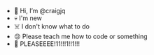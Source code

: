 - 👋 Hi, I’m @craigjq
- 💀 I'm new
- ☠️ I don't know what to do
- 😢 Please teach me how to code or something
- 🥺 PLEASEEEE!11!!!1!!1!!!

<!---
craigjq/craigjq is a ✨ special ✨ repository because its `README.md` (this file) appears on your GitHub profile.
You can click the Preview link to take a look at your changes.
--->
